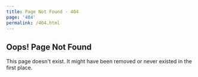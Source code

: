```yaml
---
title: Page Not Found - 404
page: '404'
permalink: /404.html
---
```


## Oops! Page Not Found
This page doesn't exist. It might have been removed or never existed in the first place.